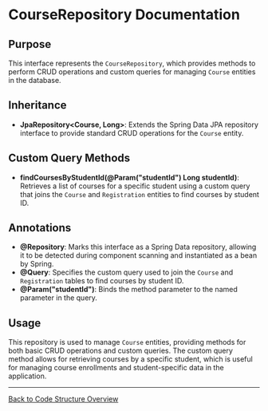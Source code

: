 # CourseRepository Documentation

## Purpose

This interface represents the `CourseRepository`, which provides methods to perform CRUD operations and custom queries for managing `Course` entities in the database.

## Inheritance

- **JpaRepository<Course, Long>**: Extends the Spring Data JPA repository interface to provide standard CRUD operations for the `Course` entity.

## Custom Query Methods

- **findCoursesByStudentId(@Param("studentId") Long studentId)**: Retrieves a list of courses for a specific student using a custom query that joins the `Course` and `Registration` entities to find courses by student ID.

## Annotations

- **@Repository**: Marks this interface as a Spring Data repository, allowing it to be detected during component scanning and instantiated as a bean by Spring.
- **@Query**: Specifies the custom query used to join the `Course` and `Registration` tables to find courses by student ID.
- **@Param("studentId")**: Binds the method parameter to the named parameter in the query.

## Usage

This repository is used to manage `Course` entities, providing methods for both basic CRUD operations and custom queries. The custom query method allows for retrieving courses by a specific student, which is useful for managing course enrollments and student-specific data in the application.

---

[Back to Code Structure Overview](../../../code-structure/code-structure.md)